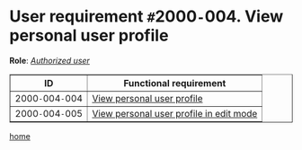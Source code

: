 <h1>User requirement <code>#</code>2000<code>-</code>004. View personal user profile</h1>
<p><strong>Role</strong>: <em><a href='R2000.md'>Authorized user</a></em></p>
<table border='1'>
<tr><th>ID</th><th>Functional requirement</th></tr>
<tr><td>2000<code>-</code>004<code>-</code>004</td><td><a href='FR2000004004.md'>View personal user profile</a></td></tr>
<tr><td>2000<code>-</code>004<code>-</code>005</td><td><a href='FR2000004005.md'>View personal user profile in edit mode</a></td></tr>
</table>
<p><a href='index.md'>home</a></p>